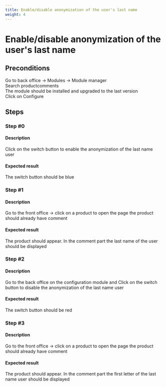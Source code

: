 ```yaml
---
title: Enable/disable anonymization of the user's last name
weight: 4
---
```


# Enable/disable anonymization of the user's last name

## Preconditions

Go to back office -> Modules -> Module manager<br />
Search productcomments<br />
The module should be installed and upgraded to the last version<br />
Click on Configure
## Steps
### Step #0
#### Description
Click on the switch button to enable the anonymization of the last name user
#### Expected result
The switch button should be blue
### Step #1
#### Description
Go to the front office -> click on a product to open the page
the product should already have comment
#### Expected result
The product should appear.
In the comment part the last name of the user should be displayed
### Step #2
#### Description
Go to the back office on the configuration module and Click on the switch button to disable the anonymization of the last name user
#### Expected result
The switch button should be red
### Step #3
#### Description
Go to the front office -> click on a product to open the page
the product should already have comment
#### Expected result
The product should appear.
In the comment part the first letter of the last name user should be displayed
